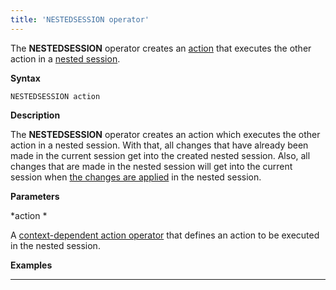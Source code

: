 ```yaml
---
title: 'NESTEDSESSION operator'
---
```


The **NESTEDSESSION** operator creates an [action](Actions.md) that executes the other action in a [nested session](30769225.html#Newsession(NEWSESSION,NESTEDSESSION)-nested).

**Syntax**

    NESTEDSESSION action 

**Description**

The **NESTEDSESSION** operator creates an action which executes the other action in a nested session. With that, all changes that have already been made in the current session get into the created nested session. Also, all changes that are made in the nested session will get into the current session when [the changes are applied](Apply_changes_APPLY_.md) in the nested session.

**Parameters**

*action *

A [context-dependent action operator](Action-operator_36307157.html#Actionoperator-contextdependent) that defines an action to be executed in the nested session.

**Examples**

************************************************



  
